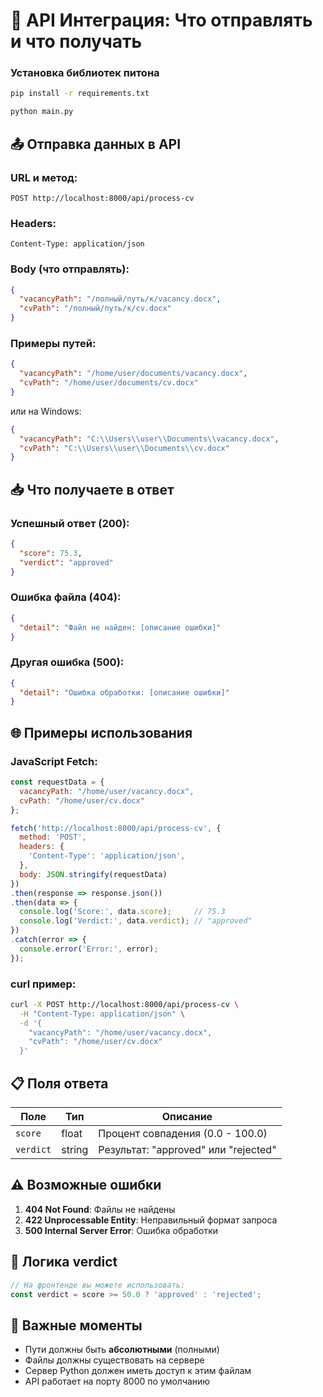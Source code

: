 # 📡 API Интеграция: Что отправлять и что получать

### Установка библиотек питона

```bash
pip install -r requirements.txt

python main.py
```

## 📤 Отправка данных в API

### URL и метод:
```
POST http://localhost:8000/api/process-cv
```

### Headers:
```
Content-Type: application/json
```

### Body (что отправлять):
```json
{
  "vacancyPath": "/полный/путь/к/vacancy.docx",
  "cvPath": "/полный/путь/к/cv.docx"
}
```

### Примеры путей:
```json
{
  "vacancyPath": "/home/user/documents/vacancy.docx",
  "cvPath": "/home/user/documents/cv.docx"
}
```

или на Windows:
```json
{
  "vacancyPath": "C:\\Users\\user\\Documents\\vacancy.docx",
  "cvPath": "C:\\Users\\user\\Documents\\cv.docx"
}
```

## 📥 Что получаете в ответ

### Успешный ответ (200):
```json
{
  "score": 75.3,
  "verdict": "approved"
}
```

### Ошибка файла (404):
```json
{
  "detail": "Файл не найден: [описание ошибки]"
}
```

### Другая ошибка (500):
```json
{
  "detail": "Ошибка обработки: [описание ошибки]"
}
```

## 🌐 Примеры использования

### JavaScript Fetch:
```javascript
const requestData = {
  vacancyPath: "/home/user/vacancy.docx",
  cvPath: "/home/user/cv.docx"
};

fetch('http://localhost:8000/api/process-cv', {
  method: 'POST',
  headers: {
    'Content-Type': 'application/json',
  },
  body: JSON.stringify(requestData)
})
.then(response => response.json())
.then(data => {
  console.log('Score:', data.score);     // 75.3
  console.log('Verdict:', data.verdict); // "approved"
})
.catch(error => {
  console.error('Error:', error);
});
```

### curl пример:
```bash
curl -X POST http://localhost:8000/api/process-cv \
  -H "Content-Type: application/json" \
  -d '{
    "vacancyPath": "/home/user/vacancy.docx",
    "cvPath": "/home/user/cv.docx"
  }'
```

## 📋 Поля ответа

| Поле | Тип | Описание |
|------|-----|----------|
| `score` | float | Процент совпадения (0.0 - 100.0) |
| `verdict` | string | Результат: "approved" или "rejected" |

## ⚠️ Возможные ошибки

1. **404 Not Found**: Файлы не найдены
2. **422 Unprocessable Entity**: Неправильный формат запроса
3. **500 Internal Server Error**: Ошибка обработки

## 🎯 Логика verdict

```javascript
// На фронтенде вы можете использовать:
const verdict = score >= 50.0 ? 'approved' : 'rejected';
```

## 📝 Важные моменты

- Пути должны быть **абсолютными** (полными)
- Файлы должны существовать на сервере
- Сервер Python должен иметь доступ к этим файлам
- API работает на порту 8000 по умолчанию